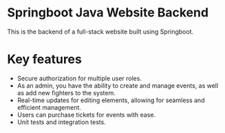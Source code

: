 # Springboot Java Website Backend
This is the backend of a full-stack website built using Springboot. 
# Key features
- Secure authorization for multiple user roles.
- As an admin, you have the ability to create and manage events, as well as add new fighters to the system.
- Real-time updates for editing elements, allowing for seamless and efficient management.
- Users can purchase tickets for events with ease.
- Unit tests and integration tests.
